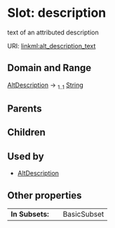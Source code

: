 
# Slot: description

text of an attributed description

URI: [linkml:alt_description_text](https://w3id.org/linkml/alt_description_text)


## Domain and Range

[AltDescription](AltDescription.md) &#8594;  <sub>1..1</sub> [String](types/String.md)

## Parents


## Children


## Used by

 * [AltDescription](AltDescription.md)

## Other properties

|  |  |  |
| --- | --- | --- |
| **In Subsets:** | | BasicSubset |